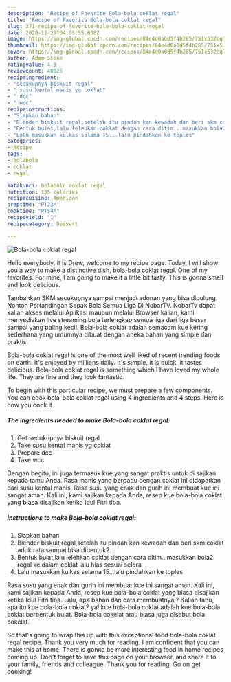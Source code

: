 ```yaml
---
description: "Recipe of Favorite Bola-bola coklat regal"
title: "Recipe of Favorite Bola-bola coklat regal"
slug: 371-recipe-of-favorite-bola-bola-coklat-regal
date: 2020-11-29T04:05:55.668Z
image: https://img-global.cpcdn.com/recipes/84e4d0a0d5f4b285/751x532cq70/bola-bola-coklat-regal-foto-resep-utama.jpg
thumbnail: https://img-global.cpcdn.com/recipes/84e4d0a0d5f4b285/751x532cq70/bola-bola-coklat-regal-foto-resep-utama.jpg
cover: https://img-global.cpcdn.com/recipes/84e4d0a0d5f4b285/751x532cq70/bola-bola-coklat-regal-foto-resep-utama.jpg
author: Adam Stone
ratingvalue: 4.9
reviewcount: 40025
recipeingredient:
- "secukupnya biskuit regal"
- " susu kental manis yg coklat"
- " dcc"
- " wcc"
recipeinstructions:
- "Siapkan bahan"
- "Blender biskuit regal,setelah itu pindah kan kewadah dan beri skm coklat aduk rata sampai bisa dibentuk2..."
- "Bentuk bulat,lalu lelehkan coklat dengan cara ditim...masukkan bola2 regal ke dalam coklat lalu hias sesuai selera"
- "Lalu masukkan kulkas selama 15...lalu pindahkan ke toples"
categories:
- Recipe
tags:
- bolabola
- coklat
- regal

katakunci: bolabola coklat regal 
nutrition: 135 calories
recipecuisine: American
preptime: "PT23M"
cooktime: "PT54M"
recipeyield: "1"
recipecategory: Dessert

---
```



![Bola-bola coklat regal](https://img-global.cpcdn.com/recipes/84e4d0a0d5f4b285/751x532cq70/bola-bola-coklat-regal-foto-resep-utama.jpg)

Hello everybody, it is Drew, welcome to my recipe page. Today, I will show you a way to make a distinctive dish, bola-bola coklat regal. One of my favorites. For mine, I am going to make it a little bit tasty. This is gonna smell and look delicious.

Tambahkan SKM secukupnya sampai menjadi adonan yang bisa dipulung. Nonton Pertandingan Sepak Bola Semua Liga Di NobarTV. NobarTv dapat kalian akses melalui Aplikasi maupun melalui Browser kalian, kami menyediakan live streaming bola terlengkap semua liga dari liga besar sampai yang paling kecil. Bola-bola coklat adalah semacam kue kering sederhana yang umumnya dibuat dengan aneka bahan yang simple dan praktis.

Bola-bola coklat regal is one of the most well liked of recent trending foods on earth. It's enjoyed by millions daily. It's simple, it is quick, it tastes delicious. Bola-bola coklat regal is something which I have loved my whole life. They are fine and they look fantastic.


To begin with this particular recipe, we must prepare a few components. You can cook bola-bola coklat regal using 4 ingredients and 4 steps. Here is how you cook it.

<!--inarticleads1-->

##### The ingredients needed to make Bola-bola coklat regal:

1. Get secukupnya biskuit regal
1. Take  susu kental manis yg coklat
1. Prepare  dcc
1. Take  wcc


Dengan begitu, ini juga termasuk kue yang sangat praktis untuk di sajikan kepada tamu Anda. Rasa manis yang berpadu dengan coklat ini didapatkan dari susu kental manis. Rasa susu yang enak dan gurih ini membuat kue ini sangat aman. Kali ini, kami sajikan kepada Anda, resep kue bola-bola coklat yang biasa disajikan ketika Idul Fitri tiba. 

<!--inarticleads2-->

##### Instructions to make Bola-bola coklat regal:

1. Siapkan bahan
1. Blender biskuit regal,setelah itu pindah kan kewadah dan beri skm coklat aduk rata sampai bisa dibentuk2...
1. Bentuk bulat,lalu lelehkan coklat dengan cara ditim...masukkan bola2 regal ke dalam coklat lalu hias sesuai selera
1. Lalu masukkan kulkas selama 15...lalu pindahkan ke toples


Rasa susu yang enak dan gurih ini membuat kue ini sangat aman. Kali ini, kami sajikan kepada Anda, resep kue bola-bola coklat yang biasa disajikan ketika Idul Fitri tiba. Lalu, apa bahan dan cara membuatnya ? Kalian tahu, apa itu kue bola-bola coklat? ya! kue bola-bola coklat adalah kue bola-bola coklat berbentuk bulat. Bola-bola cokelat atau biasa juga disebut bola cokelat. 

So that's going to wrap this up with this exceptional food bola-bola coklat regal recipe. Thank you very much for reading. I am confident that you can make this at home. There is gonna be more interesting food in home recipes coming up. Don't forget to save this page on your browser, and share it to your family, friends and colleague. Thank you for reading. Go on get cooking!
